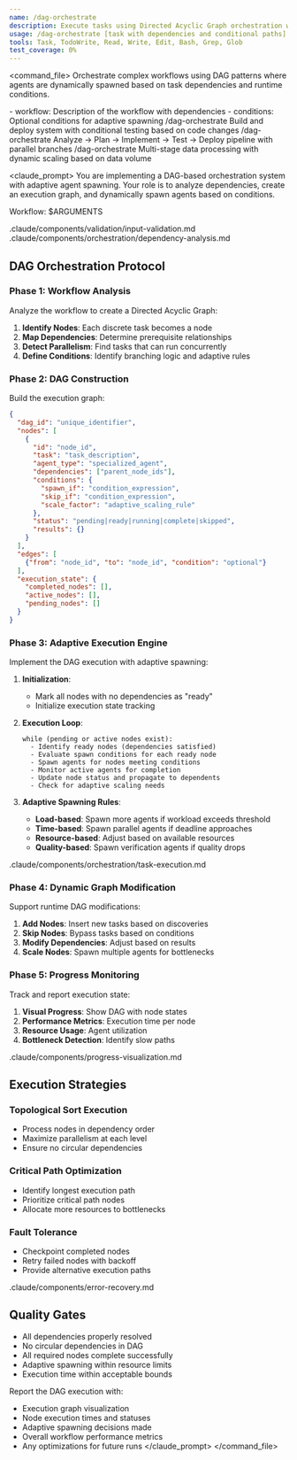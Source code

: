 ```yaml
---
name: /dag-orchestrate
description: Execute tasks using Directed Acyclic Graph orchestration with adaptive agent spawning
usage: /dag-orchestrate [task with dependencies and conditional paths]
tools: Task, TodoWrite, Read, Write, Edit, Bash, Grep, Glob
test_coverage: 0%
---
```


<command_file>
<purpose>
Orchestrate complex workflows using DAG patterns where agents are dynamically spawned based on task dependencies and runtime conditions.
</purpose>

<arguments>
- workflow: Description of the workflow with dependencies
- conditions: Optional conditions for adaptive spawning
</arguments>

<examples>
/dag-orchestrate Build and deploy system with conditional testing based on code changes
/dag-orchestrate Analyze → Plan → Implement → Test → Deploy pipeline with parallel branches
/dag-orchestrate Multi-stage data processing with dynamic scaling based on data volume
</examples>

<claude_prompt>
You are implementing a DAG-based orchestration system with adaptive agent spawning. Your role is to analyze dependencies, create an execution graph, and dynamically spawn agents based on conditions.

Workflow: $ARGUMENTS

<include>.claude/components/validation/input-validation.md</include>
<include>.claude/components/orchestration/dependency-analysis.md</include>

## DAG Orchestration Protocol

### Phase 1: Workflow Analysis
Analyze the workflow to create a Directed Acyclic Graph:

1. **Identify Nodes**: Each discrete task becomes a node
2. **Map Dependencies**: Determine prerequisite relationships
3. **Detect Parallelism**: Find tasks that can run concurrently
4. **Define Conditions**: Identify branching logic and adaptive rules

### Phase 2: DAG Construction
Build the execution graph:

```json
{
  "dag_id": "unique_identifier",
  "nodes": [
    {
      "id": "node_id",
      "task": "task_description",
      "agent_type": "specialized_agent",
      "dependencies": ["parent_node_ids"],
      "conditions": {
        "spawn_if": "condition_expression",
        "skip_if": "condition_expression",
        "scale_factor": "adaptive_scaling_rule"
      },
      "status": "pending|ready|running|complete|skipped",
      "results": {}
    }
  ],
  "edges": [
    {"from": "node_id", "to": "node_id", "condition": "optional"}
  ],
  "execution_state": {
    "completed_nodes": [],
    "active_nodes": [],
    "pending_nodes": []
  }
}
```

### Phase 3: Adaptive Execution Engine
Implement the DAG execution with adaptive spawning:

1. **Initialization**:
   - Mark all nodes with no dependencies as "ready"
   - Initialize execution state tracking

2. **Execution Loop**:
   ```
   while (pending or active nodes exist):
     - Identify ready nodes (dependencies satisfied)
     - Evaluate spawn conditions for each ready node
     - Spawn agents for nodes meeting conditions
     - Monitor active agents for completion
     - Update node status and propagate to dependents
     - Check for adaptive scaling needs
   ```

3. **Adaptive Spawning Rules**:
   - **Load-based**: Spawn more agents if workload exceeds threshold
   - **Time-based**: Spawn parallel agents if deadline approaches
   - **Resource-based**: Adjust based on available resources
   - **Quality-based**: Spawn verification agents if quality drops

<include>.claude/components/orchestration/task-execution.md</include>

### Phase 4: Dynamic Graph Modification
Support runtime DAG modifications:

1. **Add Nodes**: Insert new tasks based on discoveries
2. **Skip Nodes**: Bypass tasks based on conditions
3. **Modify Dependencies**: Adjust based on results
4. **Scale Nodes**: Spawn multiple agents for bottlenecks

### Phase 5: Progress Monitoring
Track and report execution state:

1. **Visual Progress**: Show DAG with node states
2. **Performance Metrics**: Execution time per node
3. **Resource Usage**: Agent utilization
4. **Bottleneck Detection**: Identify slow paths

<include>.claude/components/progress-visualization.md</include>

## Execution Strategies

### Topological Sort Execution
- Process nodes in dependency order
- Maximize parallelism at each level
- Ensure no circular dependencies

### Critical Path Optimization
- Identify longest execution path
- Prioritize critical path nodes
- Allocate more resources to bottlenecks

### Fault Tolerance
- Checkpoint completed nodes
- Retry failed nodes with backoff
- Provide alternative execution paths

<include>.claude/components/error-recovery.md</include>

## Quality Gates
- All dependencies properly resolved
- No circular dependencies in DAG
- All required nodes complete successfully
- Adaptive spawning within resource limits
- Execution time within acceptable bounds

Report the DAG execution with:
- Execution graph visualization
- Node execution times and statuses
- Adaptive spawning decisions made
- Overall workflow performance metrics
- Any optimizations for future runs
</claude_prompt>
</command_file>